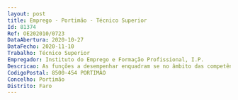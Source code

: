 ```yaml
--- 
layout: post
title: Emprego - Portimão - Técnico Superior
Id: 81374
Ref: OE202010/0723
DataAbertura: 2020-10-27
DataFecho: 2020-11-10
Trabalho: Técnico Superior
Empregador: Instituto do Emprego e Formação Profissional, I.P.
Descricao: As funções a desempenhar enquadram se no âmbito das competências inerentes ao Núcleo de Gestão Administrativa e Financeira, conforme previsto na Portaria n.º 319 2012, de 12 de outubro, que aprovou os Estatutos do IEFP, I. P., e Deliberação (extrato) n.º 1889 2012, publicada em Diário da República, 2.ª série, n.º 239 de 11 de dezembro de 2012, nomeadamente 1.       Proceder à classificação dos documentos de despesa e receita relativos às operações efetuadas pelo Centro 2.       Registos contabilísticos associados com respeito pelas normas internas e legais em vigor aplicáveis à contabilidade pública 3.       Classificação patrimonial e analítica de todo o tipo de despesa 4.       Proceder ao pagamento oportuno das importâncias devidas em função dos compromissos assumidos 5. Componente financeira das candidaturas aos fundos comunitários 6.   Atividades de apoio geral, no âmbito do Núcleo de Gestão Administrativa e Financeira.
CodigoPostal: 8500-454 PORTIMÂO
Concelho: Portimão
Distrito: Faro
--- 
```

